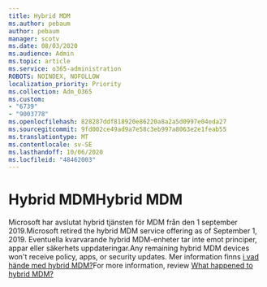 ```yaml
---
title: Hybrid MDM
ms.author: pebaum
author: pebaum
manager: scotv
ms.date: 08/03/2020
ms.audience: Admin
ms.topic: article
ms.service: o365-administration
ROBOTS: NOINDEX, NOFOLLOW
localization_priority: Priority
ms.collection: Adm_O365
ms.custom:
- "6739"
- "9003778"
ms.openlocfilehash: 828287ddf818920e86220a8a2a5d0997e04eda27
ms.sourcegitcommit: 9fd002ce49ad9a7e58c3eb997a8063e2e1feab55
ms.translationtype: MT
ms.contentlocale: sv-SE
ms.lasthandoff: 10/06/2020
ms.locfileid: "48462003"
---
```

# <a name="hybrid-mdm"></a><span data-ttu-id="7aa6d-102">Hybrid MDM</span><span class="sxs-lookup"><span data-stu-id="7aa6d-102">Hybrid MDM</span></span>

<span data-ttu-id="7aa6d-103">Microsoft har avslutat hybrid tjänsten för MDM från den 1 september 2019.</span><span class="sxs-lookup"><span data-stu-id="7aa6d-103">Microsoft retired the hybrid MDM service offering as of September 1, 2019.</span></span> <span data-ttu-id="7aa6d-104">Eventuella kvarvarande hybrid MDM-enheter tar inte emot principer, appar eller säkerhets uppdateringar.</span><span class="sxs-lookup"><span data-stu-id="7aa6d-104">Any remaining hybrid MDM devices won't receive policy, apps, or security updates.</span></span> <span data-ttu-id="7aa6d-105">Mer information finns [i vad hände med hybrid MDM?](https://docs.microsoft.com/configmgr/mdm/understand/what-happened-to-hybrid)</span><span class="sxs-lookup"><span data-stu-id="7aa6d-105">For more information, review [What happened to hybrid MDM?](https://docs.microsoft.com/configmgr/mdm/understand/what-happened-to-hybrid)</span></span>